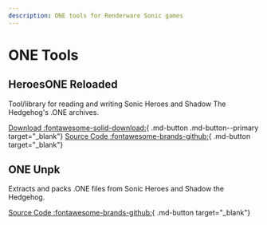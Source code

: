 ```yaml
---
description: ONE tools for Renderware Sonic games
---
```

# ONE Tools

## HeroesONE Reloaded
Tool/library for reading and writing Sonic Heroes and Shadow The Hedgehog's .ONE archives.

[Download :fontawesome-solid-download:](https://github.com/Sewer56/HeroesONE-Reloaded/releases){ .md-button .md-button--primary target="_blank"}
[Source Code :fontawesome-brands-github:](https://github.com/Sewer56/HeroesONE-Reloaded){ .md-button target="_blank"}

## ONE Unpk
Extracts and packs .ONE files from Sonic Heroes and Shadow the Hedgehog.

[Source Code :fontawesome-brands-github:](https://github.com/lifning/ONE_Unpk){ .md-button target="_blank"}

